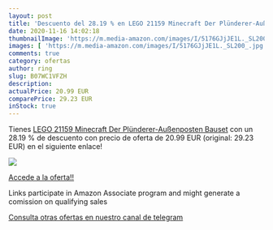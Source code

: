 ```yaml
---
layout: post
title: 'Descuento del 28.19 % en LEGO 21159 Minecraft Der Plünderer-Außen'
date: 2020-11-16 14:02:18
thumbnailImage: 'https://m.media-amazon.com/images/I/5176GJjJE1L._SL200_.jpg'
images: [ 'https://m.media-amazon.com/images/I/5176GJjJE1L._SL200_.jpg' ]
comments: true
category: ofertas
author: ring
slug: B07WC1VFZH
description:
actualPrice: 20.99 EUR
comparePrice: 29.23 EUR
inStock: true
---
```


Tienes [LEGO 21159 Minecraft Der Plünderer-Außenposten  Bauset](https://www.amazon.de/dp/B07WC1VFZH/?tag=redken02-21) con un 28.19 % de descuento con precio de oferta de 20.99 EUR (original: 29.23 EUR) en el siguiente enlace!

[![](https://m.media-amazon.com/images/I/5176GJjJE1L._SL200_.jpg)](https://www.amazon.de/dp/B07WC1VFZH/?tag=redken02-21)

[Accede a la oferta!!](https://www.amazon.de/dp/B07WC1VFZH/?tag=redken02-21)

Links participate in Amazon Associate program and might generate a comission on qualifying sales

[Consulta otras ofertas en nuestro canal de telegram](https://t.me/s/ofertas25)
